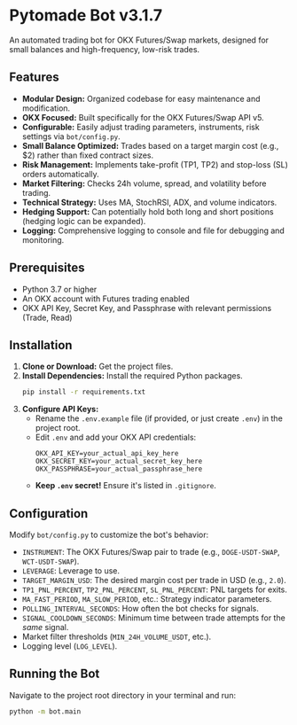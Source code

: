 # Pytomade Bot v3.1.7

An automated trading bot for OKX Futures/Swap markets, designed for small balances and high-frequency, low-risk trades.

## Features

*   **Modular Design:** Organized codebase for easy maintenance and modification.
*   **OKX Focused:** Built specifically for the OKX Futures/Swap API v5.
*   **Configurable:** Easily adjust trading parameters, instruments, risk settings via `bot/config.py`.
*   **Small Balance Optimized:** Trades based on a target margin cost (e.g., $2) rather than fixed contract sizes.
*   **Risk Management:** Implements take-profit (TP1, TP2) and stop-loss (SL) orders automatically.
*   **Market Filtering:** Checks 24h volume, spread, and volatility before trading.
*   **Technical Strategy:** Uses MA, StochRSI, ADX, and volume indicators.
*   **Hedging Support:** Can potentially hold both long and short positions (hedging logic can be expanded).
*   **Logging:** Comprehensive logging to console and file for debugging and monitoring.

## Prerequisites

*   Python 3.7 or higher
*   An OKX account with Futures trading enabled
*   OKX API Key, Secret Key, and Passphrase with relevant permissions (Trade, Read)

## Installation

1.  **Clone or Download:** Get the project files.
2.  **Install Dependencies:** Install the required Python packages.
    ```bash
    pip install -r requirements.txt
    ```
3.  **Configure API Keys:**
    *   Rename the `.env.example` file (if provided, or just create `.env`) in the project root.
    *   Edit `.env` and add your OKX API credentials:
        ```env
        OKX_API_KEY=your_actual_api_key_here
        OKX_SECRET_KEY=your_actual_secret_key_here
        OKX_PASSPHRASE=your_actual_passphrase_here
        ```
    *   **Keep `.env` secret!** Ensure it's listed in `.gitignore`.

## Configuration

Modify `bot/config.py` to customize the bot's behavior:

*   `INSTRUMENT`: The OKX Futures/Swap pair to trade (e.g., `DOGE-USDT-SWAP`, `WCT-USDT-SWAP`).
*   `LEVERAGE`: Leverage to use.
*   `TARGET_MARGIN_USD`: The desired margin cost per trade in USD (e.g., `2.0`).
*   `TP1_PNL_PERCENT`, `TP2_PNL_PERCENT`, `SL_PNL_PERCENT`: PNL targets for exits.
*   `MA_FAST_PERIOD`, `MA_SLOW_PERIOD`, etc.: Strategy indicator parameters.
*   `POLLING_INTERVAL_SECONDS`: How often the bot checks for signals.
*   `SIGNAL_COOLDOWN_SECONDS`: Minimum time between trade attempts for the *same* signal.
*   Market filter thresholds (`MIN_24H_VOLUME_USDT`, etc.).
*   Logging level (`LOG_LEVEL`).

## Running the Bot

Navigate to the project root directory in your terminal and run:

```bash
python -m bot.main